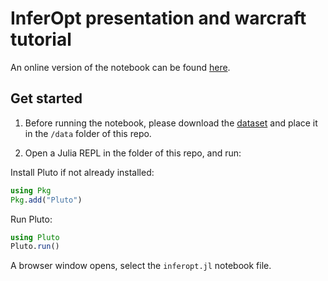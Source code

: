 # InferOpt presentation and warcraft tutorial

An online version of the notebook can be found [here](https://batyleo.github.io/InferOpt-CERMICS2022/inferopt.html).

## Get started

1) Before running the notebook, please download the [dataset](http://cermics.enpc.fr/~bouvierl/warcraft_TP/data.zip) and place it in the 
`/data` folder of this repo.

2) Open a Julia REPL in the folder of this repo, and run:

Install Pluto if not already installed:
```julia
using Pkg
Pkg.add("Pluto")
```

Run Pluto:
```julia
using Pluto
Pluto.run()
```

A browser window opens, select the `inferopt.jl` notebook file.
